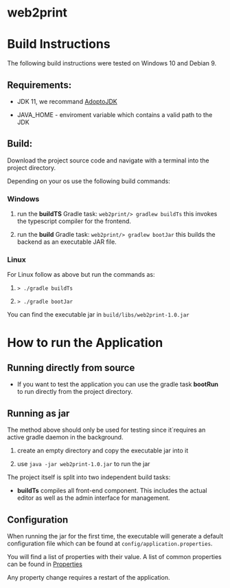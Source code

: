 # web2print


# Build Instructions

The following build instructions were tested on Windows 10 and Debian 9.

## Requirements:

* JDK 11, we recommand [AdoptoJDK](https://adoptopenjdk.net/releases.html)

* JAVA_HOME - enviroment variable which contains a valid path to the JDK

## Build:

Download the project source code and navigate with a terminal into the project directory.

Depending on your os use the following build commands:

### Windows
1. run the **buildTS** Gradle task: `web2print/> gradlew buildTs`
   this invokes the typescript compiler for the frontend.

2. run the **build** Gradle task: `web2print/> gradlew bootJar`
   this builds the backend as an executable JAR file.

### Linux
For Linux follow as above but run the commands as:

1. `> ./gradle buildTs`

2. `> ./gradle bootJar`

You can find the executable jar in ```build/libs/web2print-1.0.jar```

# How to run the Application

## Running directly from source

* If you want to test the application you can use the gradle task **bootRun** to run directly from the project directory.

## Running as jar
The method above should only be used for testing since it`requires an active gradle daemon in the background.

1. create an empty directory and copy the executable jar into it

2. use ```java -jar web2print-1.0.jar``` to run the jar



The project itself is split into two independent build tasks:
* **buildTs** compiles all front-end component. This includes the actual editor as well as the admin interface for management.
## Configuration

When running the jar for the first time, the executable will generate a default configuration file which can be found at ```config/application.properties```.

You will find a list of properties with their value. A list of common properties can be found in [Properties](#Properties)

Any property change requires a restart of the application.